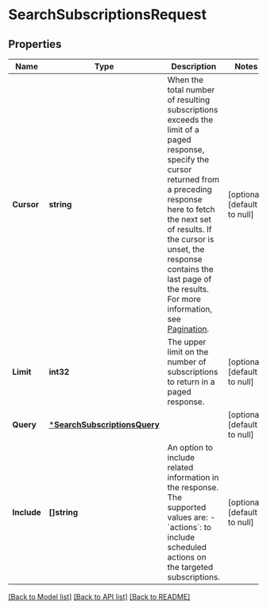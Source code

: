 # SearchSubscriptionsRequest

## Properties

 Name        | Type                                                         | Description                                                                                                                                                                                                                                                                                                                                                                  | Notes                        
-------------|--------------------------------------------------------------|------------------------------------------------------------------------------------------------------------------------------------------------------------------------------------------------------------------------------------------------------------------------------------------------------------------------------------------------------------------------------|------------------------------
 **Cursor**  | **string**                                                   | When the total number of resulting subscriptions exceeds the limit of a paged response,  specify the cursor returned from a preceding response here to fetch the next set of results. If the cursor is unset, the response contains the last page of the results.  For more information, see [Pagination](https://developer.squareup.com/docs/working-with-apis/pagination). | [optional] [default to null] 
 **Limit**   | **int32**                                                    | The upper limit on the number of subscriptions to return in a paged response.                                                                                                                                                                                                                                                                                                | [optional] [default to null] 
 **Query**   | [***SearchSubscriptionsQuery**](SearchSubscriptionsQuery.md) |                                                                                                                                                                                                                                                                                                                                                                              | [optional] [default to null] 
 **Include** | **[]string**                                                 | An option to include related information in the response.   The supported values are:   - &#x60;actions&#x60;: to include scheduled actions on the targeted subscriptions.                                                                                                                                                                                                   | [optional] [default to null] 

[[Back to Model list]](../README.md#documentation-for-models) [[Back to API list]](../README.md#documentation-for-api-endpoints) [[Back to README]](../README.md)

